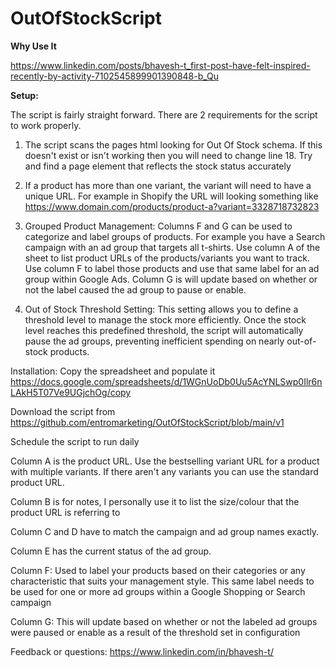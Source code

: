 # OutOfStockScript

**Why Use It**

https://www.linkedin.com/posts/bhavesh-t_first-post-have-felt-inspired-recently-by-activity-7102545899901390848-b_Qu


**Setup:**

The script is fairly straight forward. There are 2 requirements for the script to work properly.

1. The script scans the pages html looking for Out Of Stock schema. If this doesn't exist or isn't working then you will need to change line 18. Try and find a page element that reflects the stock status accurately

2. If a product has more than one variant, the variant will need to have a unique URL. For example in Shopify the URL will looking something like https://www.domain.com/products/product-a?variant=3328718732823

4. Grouped Product Management: Columns F and G can be used to categorize and label groups of products. For example you have a Search campaign with an ad group that targets all t-shirts. Use column A of the sheet to list product URLs of the products/variants you want to track. Use column F to label those products and use that same label for an ad group within Google Ads. Column G is will update based on whether or not the label caused the ad group to pause or enable.

5. Out of Stock Threshold Setting: This setting allows you to define a threshold level to manage the stock more efficiently. Once the stock level reaches this predefined threshold, the script will automatically pause the ad groups, preventing inefficient spending on nearly out-of-stock products.

Installation: Copy the spreadsheet and populate it https://docs.google.com/spreadsheets/d/1WGnUoDb0Uu5AcYNLSwp0Ilr6nLAkH5T07Ve9UGjchOg/copy

Download the script from https://github.com/entromarketing/OutOfStockScript/blob/main/v1

Schedule the script to run daily

Column A is the product URL. Use the bestselling variant URL for a product with multiple variants. If there aren't any variants you can use the standard product URL.

Column B is for notes, I personally use it to list the size/colour that the product URL is referring to

Column C and D have to match the campaign and ad group names exactly. 

Column E has the current status of the ad group. 

Column F: Used to label your products based on their categories or any characteristic that suits your management style. This same label needs to be used for one or more ad groups within a Google Shopping or Search campaign

Column G: This will update based on whether or not the labeled ad groups were paused or enable as a result of the threshold set in configuration

Feedback or questions: https://www.linkedin.com/in/bhavesh-t/
